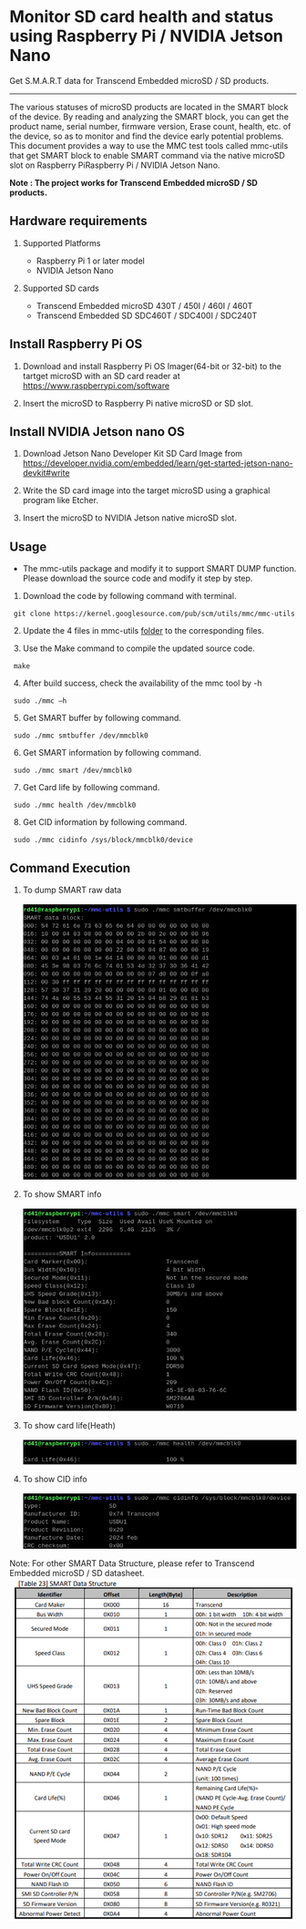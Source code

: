 # Monitor SD card health and status using Raspberry Pi / NVIDIA Jetson Nano
Get S.M.A.R.T data for Transcend Embedded microSD / SD products. 

-------------------------
The various statuses of microSD products are located in the SMART block of the device. 
By reading and analyzing the SMART block, you can get the product name, serial number, firmware version, Erase count, health, etc. of the device, so as to monitor and find the 
device early potential problems. This document provides a way to use the MMC test tools called mmc-utils that get SMART block to enable SMART command via the native microSD slot on Raspberry PiRaspberry Pi / NVIDIA Jetson Nano. 

**Note : The project works for Transcend Embedded microSD / SD products.**

Hardware requirements
-------------------------
1. Supported Platforms
   - Raspberry Pi 1 or later model
   - NVIDIA Jetson Nano

2. Supported SD cards
   - Transcend Embedded microSD 430T / 450I / 460I / 460T 
   - Transcend Embedded SD SDC460T / SDC400I / SDC240T

Install Raspberry Pi OS
-------------------------
1. Download and install Raspberry Pi OS Imager(64-bit or 32-bit) to the tartget microSD with an SD card reader at https://www.raspberrypi.com/software

2. Insert the microSD to Raspberry Pi native microSD or SD slot.

Install NVIDIA Jetson nano OS
-------------------------
1. Download Jetson Nano Developer Kit SD Card Image from https://developer.nvidia.com/embedded/learn/get-started-jetson-nano-devkit#write

2. Write the SD card image into the target microSD using a graphical program like Etcher.

3. Insert the microSD to NVIDIA Jetson native microSD slot.


Usage
-------------------------

- The mmc-utils package and modify it to support SMART DUMP function. Please download the source code and modify it step by step.

1. Download the code by following command with terminal.
   
```
 git clone https://kernel.googlesource.com/pub/scm/utils/mmc/mmc-utils
```

2. Update the 4 files in mmc-utils [folder](https://github.com/transcend-information/RaspberryPi-SDcard-SMARTQuery/tree/main/mmc-utils) to the corresponding files.

3. Use the Make command to compile the updated source code.

```
 make
```

4. After build success, check the availability of the mmc tool by -h

```
 sudo ./mmc –h
``` 
5. Get SMART buffer by following command.

```
 sudo ./mmc smtbuffer /dev/mmcblk0
```
 
6. Get SMART information by following command.

```
 sudo ./mmc smart /dev/mmcblk0
```

7. Get Card life by following command.
   
```
 sudo ./mmc health /dev/mmcblk0
```
 
8. Get CID information by following command.
   
```
 sudo ./mmc cidinfo /sys/block/mmcblk0/device
``` 

Command Execution
-------------------------
1. To dump SMART raw data</br></br>
![Buffer](smtbuffer.png)

2. To show SMART info</br></br>
![SMART](smart.png)

3. To show card life(Heath)</br></br>
![Heath](health.png)

4. To show CID info</br></br>
![CIDInfo](cidinfo.png)


Note: For other SMART Data Structure, please refer to Transcend Embedded microSD / SD datasheet.</br>
![sdsmart](sdsmart.PNG)
